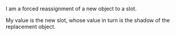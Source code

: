 I am a forced reassignment of a new object to a slot.

My value is the new slot, whose value in turn is the shadow of the replacement object.